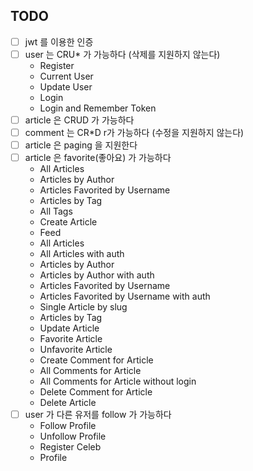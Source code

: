 ## TODO
- [ ] jwt 를 이용한 인증
- [ ] user 는 CRU* 가 가능하다 (삭제를 지원하지 않는다)
    - Register
    - Current User
    - Update User
    - Login 
    - Login and Remember Token
- [ ] article 은 CRUD 가 가능하다
- [ ] comment 는 CR*D r가 가능하다 (수정을 지원하지 않는다)
- [ ] article 은 paging 을 지원한다
- [ ] article 은 favorite(좋아요) 가 가능하다
    - All Articles
    - Articles by Author
    - Articles Favorited by Username
    - Articles by Tag
    - All Tags
    - Create Article
    - Feed
    - All Articles
    - All Articles with auth
    - Articles by Author
    - Articles by Author with auth
    - Articles Favorited by Username
    - Articles Favorited by Username with auth
    - Single Article by slug
    - Articles by Tag
    - Update Article
    - Favorite Article
    - Unfavorite Article
    - Create Comment for Article
    - All Comments for Article
    - All Comments for Article without login
    - Delete Comment for Article
    - Delete Article
- [ ] user 가 다른 유저를 follow 가 가능하다
    - Follow Profile
    - Unfollow Profile
    - Register Celeb
    - Profile
